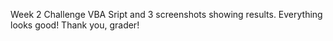 Week 2 Challenge VBA Sript and 3 screenshots showing results. Everything looks good! 
Thank you, grader! 
